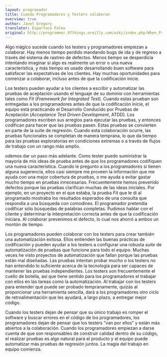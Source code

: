 ```yaml
---
layout: programador
title: Cuando Programadores y Testers colaboran
overview: true
author: Janet Gregory
translator: Espartaco Palma
original: http://programmer.97things.oreilly.com/wiki/index.php/When_Programmers_and_Testers_Collaborate
---
```


Algo mágico sucede cuando los testers y programadores empiezan a
colaborar. Hay menos tiempo perdido mandando bugs de ida y de regreso a
través del sistema de rastreo de defectos. Menos tiempo se desperdicia
intentando imaginar si algo es realmente un error o una nueva
característica, y más tiempo es usado desarrollando buen software para
satisfacer las expectativas de los clientes. Hay muchas oportunidades
para comenzar a colaborar, incluso antes de que la codificación inicie.

Los testers pueden ayudar a los clientes a escribir y automatizar las
pruebas de aceptación usando el lenguaje de su dominio con herramientas
tales como _Fit_ (_Framework for Integrated Test_). Cuando estas prueban
son entregadas a los programadores antes de que la codificación inicie,
el equipo está practicando el Desarrollo Conducido por Pruebas de
Aceptación (_Acceptance Test Driven Development_, ATDD). Los
programadores escriben sus arreglos para ejecutar las pruebas, y
entonces codifican para hacer que las pruebas pasen. Estas pruebas se
convierten en parte de la suite de regresión. Cuando esta colaboración
ocurre, las pruebas funcionales se completan de manera temprana, lo que
da tiempo para las pruebas exploratorias en condiciones extremas o a
través de flujos de trabajo con un rango más amplio.

odemos dar un paso más adelante. Como tester puedo suministrar la
mayoría de mis ideas de prueba antes de que los programadores codifiquen
una nueva característica. Cuando le pregunto a los programadores si
tienen alguna sugerencia, ellos casi siempre me proveen la información
que me ayuda con una mejor cobertura de pruebas, o me ayuda a evitar
gastar mucho tiempo en pruebas innecesarias. Frecuentemente hemos
prevenido defectos porque las pruebas clarifican muchas de las ideas
iniciales. Por ejemplo, en un proyecto en el que estaba, la prueba _Fit_
que le di al programado mostraba los resultados esperados de una
consulta que respondía a una búsqueda con comodines. El programador
pretendía codificar sólo búsquedas de palabras completas. Pudimos hablar
con el cliente y determinar la interpretación correcta antes de que la
codificación iniciara. Al colaborar prevenimos el defecto, lo cual nos
ahorró a ambos un montón de tiempo.

Los programadores pueden colaborar con los testers para crear también
una automatización exitosa. Ellos entienden las buenas prácticas de
codificación y pueden ayudar a los testers a configurar una robusta
_suite_ de automatización de pruebas que funcione para todo el equipo.
Muchas veces he visto proyectos de automatización que fallan porque las
pruebas están mal diseñadas. Las pruebas intentan probar mucho o los
testers no han entendido lo suficiente acerca de la tecnología para ser
capaces de mantener las pruebas independientes. Los testers son
frecuentemente el cuello de botella, así que tiene sentido para los
programadores el trabajar con ellos en las tareas como la
automatización. Al trabajar con los testers para entender qué puede ser
probado tempranamente, quizás al proporcionar una herramienta sencilla,
dará a los programadores otro ciclo de retroalimentación que les
ayudará, a largo plazo, a entregar mejor código.

Cuando los testers dejan de pensar que su único trabajo es romper el
software y buscar errores en el código de los programadores, los
programadores dejan de pensar que los testers “van por ellos” y están
más abiertos a la colaboración. Cuando los programadores empiezan a
darse cuenta de que son responsables de construir calidad dentro de su
código, el realizar pruebas es algo natural para el producto y el equipo
puede automatizar más pruebas de regresión juntos. La magia del trabajo
en equipo comienza.

